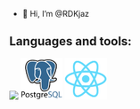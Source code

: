 - 👋 Hi, I’m @RDKjaz

<!---
RDKjaz/RDKjaz is a ✨ special ✨ repository because its `README.md` (this file) appears on your GitHub profile.
You can click the Preview link to take a look at your changes.
--->

## Languages and tools:

<p max_width=450>
<img width=15% src="https://upload.wikimedia.org/wikipedia/commons/thumb/e/ee/.NET_Core_Logo.svg/2048px-.NET_Core_Logo.svg.png">
<img width=15% src="https://github.com/devicons/devicon/blob/master/icons/postgresql/postgresql-original-wordmark.svg">
<img width=15% src="https://github.com/devicons/devicon/blob/master/icons/react/react-original.svg">
</p>
